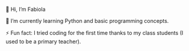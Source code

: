 👋 Hi, I’m Fabiola

🌱 I’m currently learning Python and basic programming concepts.

⚡ Fun fact: I tried coding for the first time thanks to my class students (I used to be a primary teacher).

